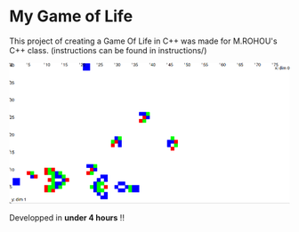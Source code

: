 # My Game of Life

This project of creating a Game Of Life in C++ was made for M.ROHOU's C++ class. (instructions can be found in instructions/)




![example of running code](example.png)

Developped in **under 4 hours** !!
